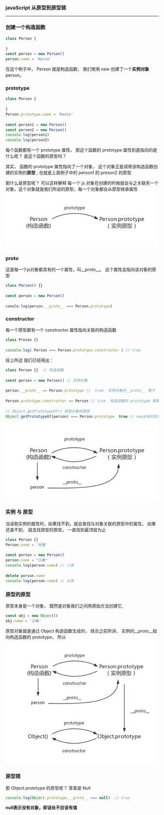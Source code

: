 ###  javaScript 从原型到原型链
***
### 创建一个构造函数
```js
class Person {

}
const person = new Person()
person.name = 'Kevin'
```
在这个例子中， Person 就是构造函数， 我们使用 new 创建了一个**实例对象**person。

### prototype
```js
class Person {

}
Person.prototype.name = 'Kevin'

const person1 = new Person()
const person2 = new Person()
console.log(person1)
console.log(person2)
```

每个函数都有一个 prototype 属性， 那这个函数的 prototype 属性到底指向的是什么呢？ 是这个函数的原型吗？

其实， 函数的 prototype 属性指向了一个对象， 这个对象正是调用该构造函数创建的实例的**原型** , 也就是上面例子中的 person1 的 preson2 的原型

那什么是原型呢？ 可以这样解释 每一个 js 对象在创建的时候就会与之关联另一个对象，这个对象就是我们所说的原型，每一个对象都会从原型继承属性
![alt text](image.png)

### proto
这是每一个js对象都具有的一个属性，叫__proto__。 这个属性会指向该对象的原型
```js
class Person() {}

const person = new Person()

conole.log(person.__proto__ === Person.prototype)
```

### constructor
每一个原型都有一个 constructor 属性指向关联的构造函数
```js
class Preson {}

console.log( Person === Person.prototype.constructor ) // true
```

综上所述 我们已经得出：
```js
class Person {}  // 构造函数

const person = new Person() // 实例对象

person.__proto__ == Person.prototype //  true  实例对象的__proto__ 等于  构造函数的 prototype

Person.prototype.constructor == Person // true  构造函数的 prototype 里面的 constructor 又指回了构造函数本身

// Object.getPrototypeOf() 获取对象的原型
Object.getPrototypeOf(person) === Person.prototype  true // new出来的实例的原型 就是 构造函数的 prototype
```

![alt text](image-1.png)

### 实例 与 原型
当读取实例的属性时，如果找不到，就会查找与对象关联的原型中的属性， 如果还查不到， 就去找原型的原型， 一直找到最顶层为止

```js
class Person {}
Person.name = '大哥'

const person = new Person()
person.name = "小弟"
console.log(person.name) // 小弟

delete person.name
console.log(person.name) // 大哥
```

### 原型的原型

原型本身是一个对象，  既然是对象我们之间用原始方法创建它,
```js
const obj = new Object()
obj.name = '小弟'
```
原型对象就是通过 Object 构造函数生成的， 结合之前所讲， 实例的__proto__指向构造函数的 prototype， 所以
![alt text](image-2.png)

### 原型链
那 Object.prototype 的原型呢？
答案是 Null

```js
console.log(Object.prototype.__proto__ === null)  // true
```

**null表示没有对象，即该处不应该有值**

